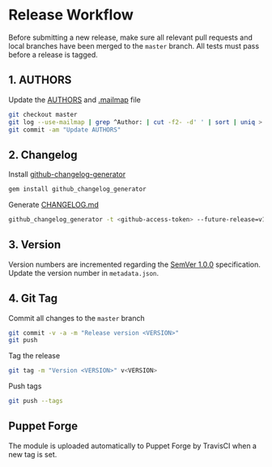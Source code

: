 # Release Workflow
Before submitting a new release, make sure all relevant pull requests and local branches have been merged to the 
`master` branch. All tests must pass before a release is tagged.


## 1. AUTHORS
Update the [AUTHORS] and [.mailmap] file

``` bash
git checkout master
git log --use-mailmap | grep ^Author: | cut -f2- -d' ' | sort | uniq > AUTHORS
git commit -am "Update AUTHORS"
```

## 2. Changelog
Install [github-changelog-generator]
```bash
gem install github_changelog_generator
```

Generate [CHANGELOG.md]
```bash
github_changelog_generator -t <github-access-token> --future-release=v1.0.0
```

## 3. Version
Version numbers are incremented regarding the [SemVer 1.0.0] specification. 
Update the version number in `metadata.json`.

## 4. Git Tag
Commit all changes to the `master` branch

``` bash
git commit -v -a -m "Release version <VERSION>"
git push
```

Tag the release

``` bash
git tag -m "Version <VERSION>" v<VERSION>
```

Push tags

``` bash
git push --tags
```


## Puppet Forge
The module is uploaded automatically to Puppet Forge by TravisCI when a new tag is set.

[github-changelog-generator]: https://github.com/skywinder/github-changelog-generator
[SemVer 1.0.0]: http://semver.org/spec/v1.0.0.html
[CHANGELOG.md]: CHANGELOG.md
[AUTHORS]: AUTHORS
[.mailmap]: .mailmap
[forge.puppet.com]: https://forge.puppet.com/